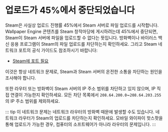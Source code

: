 # 업로드가 45%에서 중단되었습니다

Steam은 사실상 업로드 진행률 45%에서 Steam 서버로 파일 업로드를 시작합니다. Wallpaper Engine 콘텐츠를 Steam 창작마당에 게시하려는데 45%에서 중단되면, Steam이 Steam 서버에 파일을 업로드할 수 없다는 뜻입니다. 방화벽이나 바이러스 백신 응용 프로그램이 Steam의 파일 업로드를 차단하는지 확인하세요. 그리고 Steam 네트워크 포트의 공식 가이드도 참조하시기 바랍니다:

* [Steam에 포트 필요](https://support.steampowered.com/kb_article.php?ref=8571-GLVN-8711)

이것은 항상 네트워크 문제로, Steam과 Steam 서버의 온전한 소통을 차단하는 원인을 조사해야 합니다.

또한 라우터 또는 방화벽이 Steam 서버의 IP 주소 범위를 차단하고 있지 않으며, IP 직접 연결이 가능한지 확인하세요. 모든 차단 목록에서 `208.64.200.0`~`208.64.203.255`의 IP 주소 범위를 제외하세요.

::: tip
이 네트워크 문제는 네트워크 라우터의 방화벽 때문에 발생할 수도 있습니다. 네트워크 라우터가 Steam의 업로드를 차단하는지 확인하세요. 모바일 와이파이 핫스팟을 통해 업로드가 가능한 경우, 컴퓨터의 소프트웨어가 아니라 라우터의 문제입니다.
:::